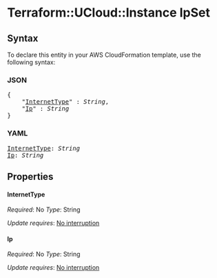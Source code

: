 # Terraform::UCloud::Instance IpSet

## Syntax

To declare this entity in your AWS CloudFormation template, use the following syntax:

### JSON

<pre>
{
    "<a href="#internettype" title="InternetType">InternetType</a>" : <i>String</i>,
    "<a href="#ip" title="Ip">Ip</a>" : <i>String</i>
}
</pre>

### YAML

<pre>
<a href="#internettype" title="InternetType">InternetType</a>: <i>String</i>
<a href="#ip" title="Ip">Ip</a>: <i>String</i>
</pre>

## Properties

#### InternetType

_Required_: No
_Type_: String

_Update requires_: [No interruption](https://docs.aws.amazon.com/AWSCloudFormation/latest/UserGuide/using-cfn-updating-stacks-update-behaviors.html#update-no-interrupt)

#### Ip

_Required_: No
_Type_: String

_Update requires_: [No interruption](https://docs.aws.amazon.com/AWSCloudFormation/latest/UserGuide/using-cfn-updating-stacks-update-behaviors.html#update-no-interrupt)

